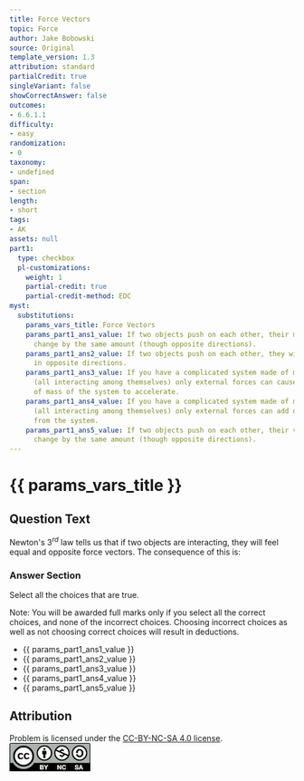 ```yaml
---
title: Force Vectors
topic: Force
author: Jake Bobowski
source: Original
template_version: 1.3
attribution: standard
partialCredit: true
singleVariant: false
showCorrectAnswer: false
outcomes:
- 6.6.1.1
difficulty:
- easy
randomization:
- 0
taxonomy:
- undefined
span:
- section
length:
- short
tags:
- AK
assets: null
part1:
  type: checkbox
  pl-customizations:
    weight: 1
    partial-credit: true
    partial-credit-method: EDC
myst:
  substitutions:
    params_vars_title: Force Vectors
    params_part1_ans1_value: If two objects push on each other, their momenta will
      change by the same amount (though opposite directions).
    params_part1_ans2_value: If two objects push on each other, they will accelerate
      in opposite directions.
    params_part1_ans3_value: If you have a complicated system made of many objects
      (all interacting among themselves) only external forces can cause the center
      of mass of the system to accelerate.
    params_part1_ans4_value: If you have a complicated system made of many objects
      (all interacting among themselves) only external forces can add or remove energy
      from the system.
    params_part1_ans5_value: If two objects push on each other, their velocities will
      change by the same amount (though opposite directions).
---
```

# {{ params_vars_title }}

## Question Text

Newton's $3^{rd}$ law tells us that if two objects are interacting, they will feel equal and opposite force vectors.
The consequence of this is:

### Answer Section

Select all the choices that are true.

Note: You will be awarded full marks only if you select all the correct choices, and none of the incorrect choices. Choosing incorrect choices as well as not choosing correct choices will result in deductions.

- {{ params_part1_ans1_value }}
- {{ params_part1_ans2_value }}
- {{ params_part1_ans3_value }}
- {{ params_part1_ans4_value }}
- {{ params_part1_ans5_value }}

## Attribution

Problem is licensed under the [CC-BY-NC-SA 4.0 license](https://creativecommons.org/licenses/by-nc-sa/4.0/).<br> ![The Creative Commons 4.0 license requiring attribution-BY, non-commercial-NC, and share-alike-SA license.](https://raw.githubusercontent.com/firasm/bits/master/by-nc-sa.png)